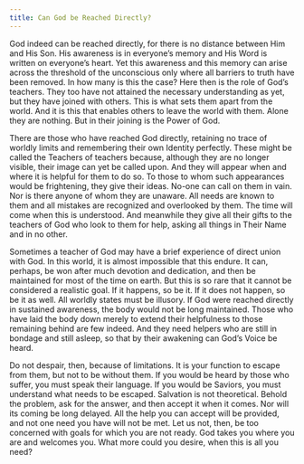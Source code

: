 ```yaml
---
title: Can God be Reached Directly?
---
```


God indeed can be reached directly, for there is no distance between Him
and His Son. His awareness is in everyone’s memory and His Word is
written on everyone’s heart. Yet this awareness and this memory can
arise across the threshold of the unconscious only where all barriers to
truth have been removed. In how many is this the case? Here then is the
role of God’s teachers. They too have not attained the necessary
understanding as yet, but they have joined with others. This is what sets
them apart from the world. And it is this that enables others to leave
the world with them. Alone they are nothing. But in their joining is the
Power of God.

There are those who have reached God directly, retaining no trace of
worldly limits and remembering their own Identity perfectly. These might
be called the Teachers of teachers because, although they are no longer
visible, their image can yet be called upon. And they will appear when
and where it is helpful for them to do so. To those to whom such
appearances would be frightening, they give their ideas. No-one can call
on them in vain. Nor is there anyone of whom they are unaware. All needs
are known to them and all mistakes are recognized and overlooked by
them. The time will come when this is understood. And meanwhile they
give all their gifts to the teachers of God who look to them for help,
asking all things in Their Name and in no other.

Sometimes a teacher of God may have a brief experience of direct union
with God. In this world, it is almost impossible that this endure. It
can, perhaps, be won after much devotion and dedication, and then be
maintained for most of the time on earth. But this is so rare that it
cannot be considered a realistic goal. If it happens, so be it. If it
does not happen, so be it as well. All worldly states must be illusory.
If God were reached directly in sustained awareness, the body would not
be long maintained. Those who have laid the body down merely to extend
their helpfulness to those remaining behind are few indeed. And they
need helpers who are still in bondage and still asleep, so that by their
awakening can God’s Voice be heard.

Do not despair, then, because of limitations. It is your function to
escape from them, but not to be without them. If you would be heard by
those who suffer, you must speak their language. If you would be
Saviors, you must understand what needs to be escaped. Salvation is not
theoretical. Behold the problem, ask for the answer, and then accept it
when it comes. Nor will its coming be long delayed. All the help you can
accept will be provided, and not one need you have will not be met. Let
us not, then, be too concerned with goals for which you are not ready.
God takes you where you are and welcomes you. What more could you
desire, when this is all you need?


